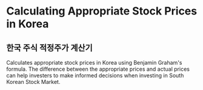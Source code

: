 # Calculating Appropriate Stock Prices in Korea
## 한국 주식 적정주가 계산기

Calculates appropriate stock prices in Korea using Benjamin Graham's formula.
The difference between the appropriate prices and actual prices can help investers to make informed decisions when investing in South Korean Stock Market.
